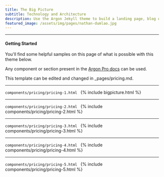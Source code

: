 ```yaml
---
title: The Big Picture
subtitle: Technology and Architecture
description: Use the Argon Jekyll theme to build a landing page, blog or complete website.
featured_image: /assets/img/pages/nathan-dumlao.jpg
---
```


--- 
#### Getting Started
You'll find some helpful samples on this page of what is possible with this theme below. 

Any component or section present in the [Argon Pro docs](https://demos.creative-tim.com/argon-design-system-pro/docs/1.0/getting-started/overview.html) can be used.

This template can be edited and changed in _pages/pricing.md.

---
```components/pricing/pricing-1.html ```
{% include bigpicture.html %}

---
```components/pricing/pricing-2.html ```
{% include components/pricing/pricing-2.html %}

---
```components/pricing/pricing-3.html ```
{% include components/pricing/pricing-3.html %}

---
```components/pricing/pricing-4.html ```
{% include components/pricing/pricing-4.html %}

---
```components/pricing/pricing-5.html ```
{% include components/pricing/pricing-5.html %}
<!--stackedit_data:
eyJoaXN0b3J5IjpbLTE4NTgxMDgwNDIsLTExOTkzMzI0MzVdfQ
==
-->